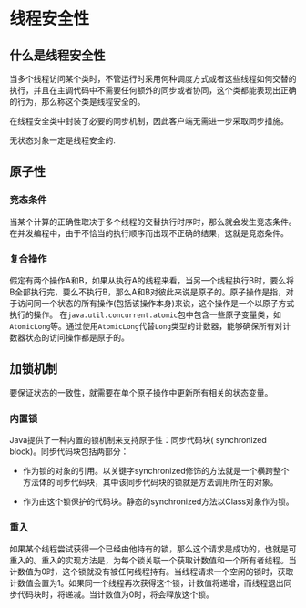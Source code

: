 # 线程安全性
## 什么是线程安全性
当多个线程访问某个类时，不管运行时采用何种调度方式或者这些线程如何交替的执行，并且在主调代码中不需要任何额外的同步或者协同，这个类都能表现出正确的行为，那么称这个类是线程安全的。

在线程安全类中封装了必要的同步机制，因此客户端无需进一步采取同步措施。

无状态对象一定是线程安全的.

## 原子性

### 竞态条件
当某个计算的正确性取决于多个线程的交替执行时序时，那么就会发生竞态条件。在并发编程中，由于不恰当的执行顺序而出现不正确的结果，这就是竞态条件。

### 复合操作

假定有两个操作A和B，如果从执行A的线程来看，当另一个线程执行B时，要么将B全部执行完，要么不执行B，那么A和B对彼此来说是原子的。原子操作是指，对于访问同一个状态的所有操作(包括该操作本身)来说，这个操作是一个以原子方式执行的操作。
在`java.util.concurrent.atomic`包中包含一些原子变量类，如`AtomicLong`等。通过使用`AtomicLong`代替`Long`类型的计数器，能够确保所有对计数器状态的访问操作都是原子的。

## 加锁机制

要保证状态的一致性，就需要在单个原子操作中更新所有相关的状态变量。

### 内置锁

Java提供了一种内置的锁机制来支持原子性：同步代码块( synchronized block)。同步代码块包括两部分：
- 作为锁的对象的引用。以关键字synchronized修饰的方法就是一个横跨整个方法体的同步代码块，其中该同步代码块的锁就是方法调用所在的对象。

- 作为由这个锁保护的代码块。静态的synchronized方法以Class对象作为锁。

### 重入
如果某个线程尝试获得一个已经由他持有的锁，那么这个请求是成功的，也就是可重入的。重入的实现方法是，为每个锁关联一个获取计数值和一个所有者线程。当计数值为0时，这个锁就没有被任何线程持有。当线程请求一个空闲的锁时，获取计数值会置为1。如果同一个线程再次获得这个锁，计数值将递增，而线程退出同步代码块时，将递减。当计数值为0时，将会释放这个锁。

